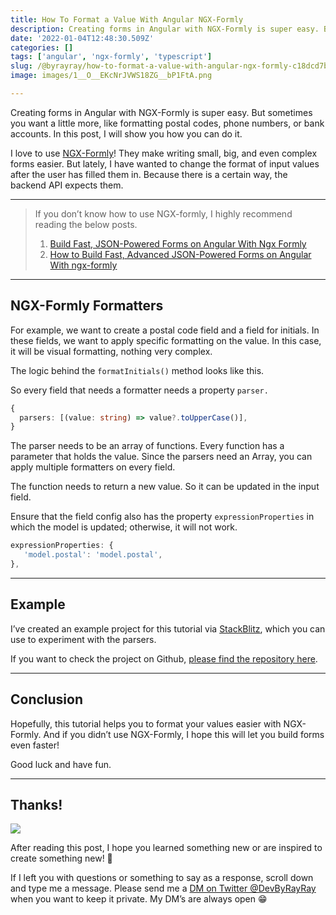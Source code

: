 ```yaml
---
title: How To Format a Value With Angular NGX-Formly
description: Creating forms in Angular with NGX-Formly is super easy. But sometimes you want a little more, like formatting postal codes, phone numbers, or bank accounts. In this post, I will show you how you can do it.
date: '2022-01-04T12:48:30.509Z'
categories: []
tags: ['angular', 'ngx-formly', 'typescript']
slug: /@byrayray/how-to-format-a-value-with-angular-ngx-formly-c18dcd7be647
image: images/1__O__EKcNrJVWS18ZG__bP1FtA.png

---
```


Creating forms in Angular with NGX-Formly is super easy. But sometimes you want a little more, like formatting postal codes, phone numbers, or bank accounts. In this post, I will show you how you can do it.

I love to use [NGX-Formly](https://formly.dev/)! They make writing small, big, and even complex forms easier. But lately, I have wanted to change the format of input values after the user has filled them in. Because there is a certain way, the backend API expects them.


---

<blockquote>
If you don’t know how to use NGX-formly, I highly recommend reading the below posts.

1.  [Build Fast, JSON-Powered Forms on Angular With Ngx Formly](posts/2020-03-10-build-fast-json-powered-forms-on-angular-with-ngx-formly-b7a00733e66e)
2.  [How to Build Fast, Advanced JSON-Powered Forms on Angular With ngx-formly](posts/2020-03-25-how-to-build-fast-advanced-json-powered-forms-on-angular-with-ngx-formly-77aeed406f73)

</blockquote>

---

## NGX-Formly Formatters

For example, we want to create a postal code field and a field for initials. In these fields, we want to apply specific formatting on the value. In this case, it will be visual formatting, nothing very complex.

The logic behind the `formatInitials()` method looks like this.

So every field that needs a formatter needs a property `parser.`

```ts
{
  parsers: [(value: string) => value?.toUpperCase()],
}
```

The parser needs to be an array of functions. Every function has a parameter that holds the value. Since the parsers need an Array, you can apply multiple formatters on every field.

The function needs to return a new value. So it can be updated in the input field.

Ensure that the field config also has the property `expressionProperties` in which the model is updated; otherwise, it will not work.

```ts
expressionProperties: {
   'model.postal': 'model.postal',
},
```

---

## Example

I’ve created an example project for this tutorial via [StackBlitz](https://stackblitz.com/edit/angular-vibhz9?file=src%2Fapp%2Fapp.component.ts), which you can use to experiment with the parsers.

<stackblitz id="angular-vibhz9" filename="src/app/app.component.ts" height="700"></stackblitz>

If you want to check the project on Github, [please find the repository here](https://github.com/devbyray/angular-ngx-formly-value-formatter-parser).

---
## Conclusion

Hopefully, this tutorial helps you to format your values easier with NGX-Formly. And if you didn’t use NGX-Formly, I hope this will let you build forms even faster!

Good luck and have fun.

---
## Thanks!

![](/images/0__4aTcitCaVTWHHeiO.jpg)

After reading this post, I hope you learned something new or are inspired to create something new! 🤗

If I left you with questions or something to say as a response, scroll down and type me a message. Please send me a [DM on Twitter @DevByRayRay](https://twitter.com/@devbyrayray) when you want to keep it private. My DM’s are always open 😁
